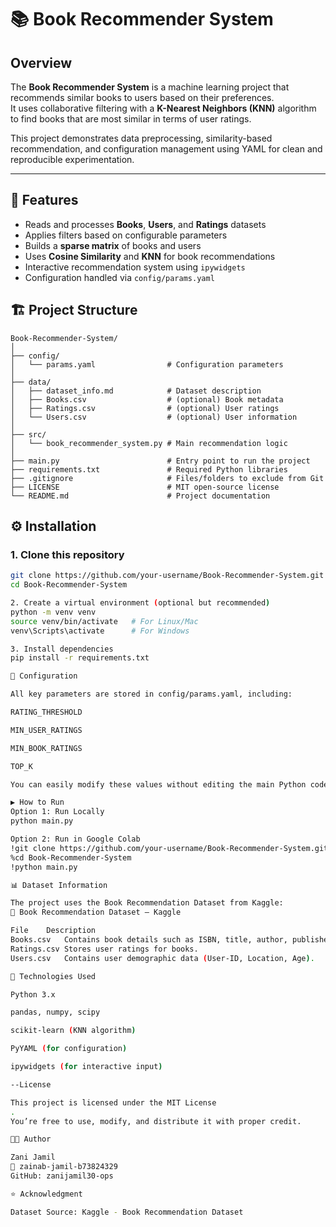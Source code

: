# 📚 Book Recommender System

## Overview
The **Book Recommender System** is a machine learning project that recommends similar books to users based on their preferences.  
It uses collaborative filtering with a **K-Nearest Neighbors (KNN)** algorithm to find books that are most similar in terms of user ratings.

This project demonstrates data preprocessing, similarity-based recommendation, and configuration management using YAML for clean and reproducible experimentation.

---

## 🚀 Features
- Reads and processes **Books**, **Users**, and **Ratings** datasets  
- Applies filters based on configurable parameters  
- Builds a **sparse matrix** of books and users  
- Uses **Cosine Similarity** and **KNN** for book recommendations  
- Interactive recommendation system using `ipywidgets`  
- Configuration handled via `config/params.yaml`

## 🏗️ Project Structure

```
Book-Recommender-System/
│
├── config/
│   └── params.yaml                # Configuration parameters
│
├── data/
│   ├── dataset_info.md            # Dataset description
│   ├── Books.csv                  # (optional) Book metadata
│   ├── Ratings.csv                # (optional) User ratings
│   └── Users.csv                  # (optional) User information
│
├── src/
│   └── book_recommender_system.py # Main recommendation logic
│
├── main.py                        # Entry point to run the project
├── requirements.txt               # Required Python libraries
├── .gitignore                     # Files/folders to exclude from Git
├── LICENSE                        # MIT open-source license
└── README.md                      # Project documentation
```

## ⚙️ Installation

### 1. Clone this repository
```bash
git clone https://github.com/your-username/Book-Recommender-System.git
cd Book-Recommender-System

2. Create a virtual environment (optional but recommended)
python -m venv venv
source venv/bin/activate   # For Linux/Mac
venv\Scripts\activate      # For Windows

3. Install dependencies
pip install -r requirements.txt

🧩 Configuration

All key parameters are stored in config/params.yaml, including:

RATING_THRESHOLD

MIN_USER_RATINGS

MIN_BOOK_RATINGS

TOP_K

You can easily modify these values without editing the main Python code.

▶️ How to Run
Option 1: Run Locally
python main.py

Option 2: Run in Google Colab
!git clone https://github.com/your-username/Book-Recommender-System.git
%cd Book-Recommender-System
!python main.py

📊 Dataset Information

The project uses the Book Recommendation Dataset from Kaggle:
🔗 Book Recommendation Dataset – Kaggle

File	Description
Books.csv	Contains book details such as ISBN, title, author, publisher, and publication year.
Ratings.csv	Stores user ratings for books.
Users.csv	Contains user demographic data (User-ID, Location, Age).

🧠 Technologies Used

Python 3.x

pandas, numpy, scipy

scikit-learn (KNN algorithm)

PyYAML (for configuration)

ipywidgets (for interactive input)

--License

This project is licensed under the MIT License
.
You’re free to use, modify, and distribute it with proper credit.

👩‍💻 Author

Zani Jamil
📧 zainab-jamil-b73824329
GitHub: zanijamil30-ops

⭐ Acknowledgment

Dataset Source: Kaggle - Book Recommendation Dataset
